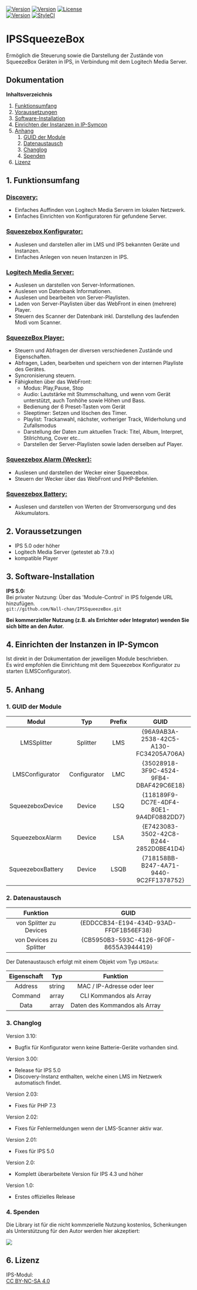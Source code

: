 [![Version](https://img.shields.io/badge/Symcon-PHPModul-red.svg)](https://www.symcon.de/service/dokumentation/entwicklerbereich/sdk-tools/sdk-php/)
[![Version](https://img.shields.io/badge/Modul%20Version-3.10-blue.svg)]()
[![License](https://img.shields.io/badge/License-CC%20BY--NC--SA%204.0-green.svg)](https://creativecommons.org/licenses/by-nc-sa/4.0/)  
[![Version](https://img.shields.io/badge/Symcon%20Version-5.0%20%3E-green.svg)](https://www.symcon.de/forum/threads/30857-IP-Symcon-5-0-%28Stable%29-Changelog)
[![StyleCI](https://styleci.io/repos/38763445/shield?style=flat)](https://styleci.io/repos/38763445)  

# IPSSqueezeBox
Ermöglich die Steuerung sowie die Darstellung der Zustände
von SqueezeBox Geräten in IPS, in Verbindung mit dem
Logitech Media Server.

## Dokumentation

**Inhaltsverzeichnis**

1. [Funktionsumfang](#1-funktionsumfang)  
2. [Voraussetzungen](#2-voraussetzungen)  
3. [Software-Installation](#3-software-installation) 
4. [Einrichten der Instanzen in IP-Symcon](#4-einrichten-der-instanzen-in-ip-symcon)
5. [Anhang](#5-anhang)  
    1. [GUID der Module](#1-guid-der-module)
    2. [Datenaustausch](#2-Datenaustausch)
    3. [Changlog](#3-changlog)
    4. [Spenden](#4-spenden)
6. [Lizenz](#6-lizenz)

## 1. Funktionsumfang

### [Discovery:](LMSDiscovery/)  

 - Einfaches Auffinden von Logitech Media Servern im lokalen Netzwerk.  
 - Einfaches Einrichten von Konfiguratoren für gefundene Server.  

### [Squeezebox Konfigurator:](LMSConfigurator/)  

 - Auslesen und darstellen aller im LMS und IPS bekannten Geräte und Instanzen.  
 - Einfaches Anlegen von neuen Instanzen in IPS.  

### [Logitech Media Server:](LMSSplitter/)  

 - Auslesen un darstellen von Server-Informationen.  
 - Auslesen von Datenbank Informationen.  
 - Auslesen und bearbeiten von Server-Playlisten.  
 - Laden von Server-Playlisten über das WebFront in einen (mehrere) Player.  
 - Steuern des Scanner der Datenbank inkl. Darstellung des laufenden Modi vom Scanner.  

### [SqueezeBox Player:](SqueezeBoxDevice/)  

 - Steuern und Abfragen der diversen verschiedenen Zustände und Eigenschaften.  
 - Abfragen, Laden, bearbeiten und speichern von der internen Playliste des Gerätes.  
 - Syncronisierung steuern.  
 - Fähigkeiten über das WebFront:  
    *  Modus: Play,Pause, Stop
    *  Audio: Lautstärke mit Stummschaltung, und wenn vom Gerät unterstützt, auch Tonhöhe sowie Höhen und Bass.
    *  Bedienung der 6 Preset-Tasten vom Gerät
    *  Sleeptimer: Setzen und löschen des Timer.
    *  Playlist: Trackanwahl, nächster, vorheriger Track, Widerholung und Zufallsmodus
    *  Darstellung der Daten zum aktuellen Track: Titel, Album, Interpret, Stilrichtung, Cover etc..
    *  Darstellen der Server-Playlisten sowie laden derselben auf Player.

### [Squeezebox Alarm (Wecker):](SqueezeBoxAlarm/)    

 - Auslesen und darstellen der Wecker einer Squeezebox.
 - Steuern der Wecker über das WebFront und PHP-Befehlen.

### [Squeezebox Battery:](SqueezeBoxDeviceBattery/)  

 - Auslesen und darstellen von Werten der Stromversorgung und des Akkumulators.  

## 2. Voraussetzungen

 - IPS 5.0 oder höher
 - Logitech Media Server (getestet ab 7.9.x)
 - kompatible Player

## 3. Software-Installation

**IPS 5.0:**  
   Bei privater Nutzung: Über das 'Module-Control' in IPS folgende URL hinzufügen.  
    `git://github.com/Nall-chan/IPSSqueezeBox.git`  

   **Bei kommerzieller Nutzung (z.B. als Errichter oder Integrator) wenden Sie sich bitte an den Autor.**  

## 4. Einrichten der Instanzen in IP-Symcon

Ist direkt in der Dokumentation der jeweiligen Module beschrieben.  
Es wird empfohlen die Einrichtung mit dem Squeezebox Konfigurator zu starten (LMSConfigurator).  


## 5. Anhang

###  1. GUID der Module

 
| Modul             | Typ          |Prefix  | GUID                                   |
| :---------------: | :----------: | :----: | :------------------------------------: |
| LMSSplitter       | Splitter     | LMS    | {96A9AB3A-2538-42C5-A130-FC34205A706A} |
| LMSConfigurator   | Configurator | LMC    | {35028918-3F9C-4524-9FB4-DBAF429C6E18} |
| SqueezeboxDevice  | Device       | LSQ    | {118189F9-DC7E-4DF4-80E1-9A4DF0882DD7} |
| SqueezeboxAlarm   | Device       | LSA    | {E7423083-3502-42C8-B244-2852D0BE41D4} |
| SqueezeboxBattery | Device       | LSQB   | {718158BB-B247-4A71-9440-9C2FF1378752} |


### 2. Datenaustausch

| Funktion                | GUID                                   |
| :---------------------: | :------------------------------------: |
| von Splitter zu Devices | {EDDCCB34-E194-434D-93AD-FFDF1B56EF38} |
| von Devices zu Splitter | {CB5950B3-593C-4126-9F0F-8655A3944419} |


Der Datenaustausch erfolgt mit einem Objekt vom Typ `LMSData`:  

| Eigenschaft | Typ     | Funktion                      |
| :---------: | :-----: | :---------------------------: |
| Address     | string  | MAC / IP-Adresse oder leer    |
| Command     | array   | CLI Kommandos als Array       |
| Data        | array   | Daten des Kommandos als Array |

### 3. Changlog

Version 3.10:  
- Bugfix für Konfigurator wenn keine Batterie-Geräte vorhanden sind.  

Version 3.00:  
- Release für IPS 5.0  
- Discovery-Instanz enthalten, welche einen LMS im Netzwerk automatisch findet.  

Version 2.03:  
- Fixes für PHP 7.3  

Version 2.02:  
- Fixes für Fehlermeldungen wenn der LMS-Scanner aktiv war.  

Version 2.01:  
 - Fixes für IPS 5.0  

Version 2.0:  
 - Komplett überarbeitete Version für IPS 4.3 und höher  

Version 1.0:  
 - Erstes offizielles Release  

### 4. Spenden  
  
  Die Library ist für die nicht kommzerielle Nutzung kostenlos, Schenkungen als Unterstützung für den Autor werden hier akzeptiert:  

<a href="https://www.paypal.com/cgi-bin/webscr?cmd=_s-xclick&hosted_button_id=G2SLW2MEMQZH2" target="_blank"><img src="https://www.paypalobjects.com/de_DE/DE/i/btn/btn_donate_LG.gif" border="0" /></a>

## 6. Lizenz

  IPS-Modul:  
  [CC BY-NC-SA 4.0](https://creativecommons.org/licenses/by-nc-sa/4.0/)  